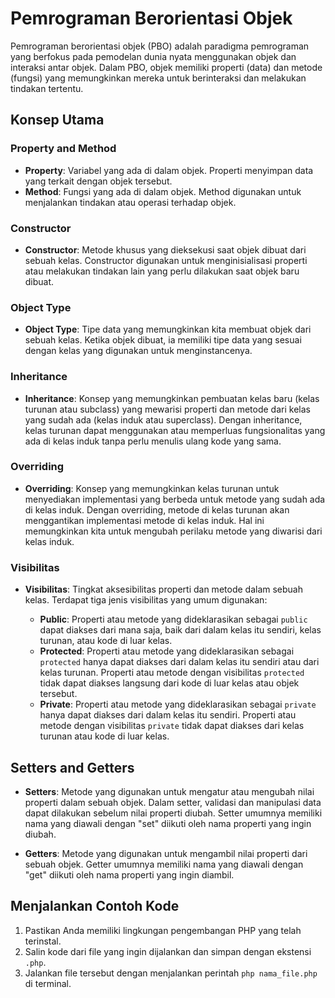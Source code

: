 # Pemrograman Berorientasi Objek

Pemrograman berorientasi objek (PBO) adalah paradigma pemrograman yang berfokus pada pemodelan dunia nyata menggunakan objek dan interaksi antar objek. Dalam PBO, objek memiliki properti (data) dan metode (fungsi) yang memungkinkan mereka untuk berinteraksi dan melakukan tindakan tertentu.

## Konsep Utama

### Property and Method

- **Property**: Variabel yang ada di dalam objek. Properti menyimpan data yang terkait dengan objek tersebut.
- **Method**: Fungsi yang ada di dalam objek. Method digunakan untuk menjalankan tindakan atau operasi terhadap objek.

### Constructor

- **Constructor**: Metode khusus yang dieksekusi saat objek dibuat dari sebuah kelas. Constructor digunakan untuk menginisialisasi properti atau melakukan tindakan lain yang perlu dilakukan saat objek baru dibuat.

### Object Type

- **Object Type**: Tipe data yang memungkinkan kita membuat objek dari sebuah kelas. Ketika objek dibuat, ia memiliki tipe data yang sesuai dengan kelas yang digunakan untuk menginstancenya.

### Inheritance

- **Inheritance**: Konsep yang memungkinkan pembuatan kelas baru (kelas turunan atau subclass) yang mewarisi properti dan metode dari kelas yang sudah ada (kelas induk atau superclass). Dengan inheritance, kelas turunan dapat menggunakan atau memperluas fungsionalitas yang ada di kelas induk tanpa perlu menulis ulang kode yang sama.

### Overriding

- **Overriding**: Konsep yang memungkinkan kelas turunan untuk menyediakan implementasi yang berbeda untuk metode yang sudah ada di kelas induk. Dengan overriding, metode di kelas turunan akan menggantikan implementasi metode di kelas induk. Hal ini memungkinkan kita untuk mengubah perilaku metode yang diwarisi dari kelas induk.

### Visibilitas

- **Visibilitas**: Tingkat aksesibilitas properti dan metode dalam sebuah kelas. Terdapat tiga jenis visibilitas yang umum digunakan:

  - **Public**: Properti atau metode yang dideklarasikan sebagai `public` dapat diakses dari mana saja, baik dari dalam kelas itu sendiri, kelas turunan, atau kode di luar kelas.
  - **Protected**: Properti atau metode yang dideklarasikan sebagai `protected` hanya dapat diakses dari dalam kelas itu sendiri atau dari kelas turunan. Properti atau metode dengan visibilitas `protected` tidak dapat diakses langsung dari kode di luar kelas atau objek tersebut.
  - **Private**: Properti atau metode yang dideklarasikan sebagai `private` hanya dapat diakses dari dalam kelas itu sendiri. Properti atau metode dengan visibilitas `private` tidak dapat diakses dari kelas turunan atau kode di luar kelas.

## Setters and Getters

- **Setters**: Metode yang digunakan untuk mengatur atau mengubah nilai properti dalam sebuah objek. Dalam setter, validasi dan manipulasi data dapat dilakukan sebelum nilai properti diubah. Setter umumnya memiliki nama yang diawali dengan "set" diikuti oleh nama properti yang ingin diubah.

- **Getters**: Metode yang digunakan untuk mengambil nilai properti dari sebuah objek. Getter umumnya memiliki nama yang diawali dengan "get" diikuti oleh nama properti yang ingin diambil.


## Menjalankan Contoh Kode

1. Pastikan Anda memiliki lingkungan pengembangan PHP yang telah terinstal.
2. Salin kode dari file yang ingin dijalankan dan simpan dengan ekstensi `.php`.
3. Jalankan file tersebut dengan menjalankan perintah `php nama_file.php` di terminal.


